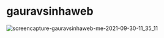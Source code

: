 # gauravsinhaweb




![screencapture-gauravsinhaweb-me-2021-09-30-11_35_11](https://user-images.githubusercontent.com/75125943/135396532-58560d18-c4d5-4fe8-8eb9-f8f0b1f138e6.png)
